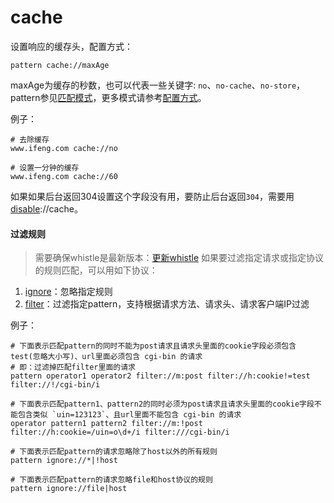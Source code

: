 # cache
设置响应的缓存头，配置方式：

	pattern cache://maxAge

maxAge为缓存的秒数，也可以代表一些关键字: `no`、`no-cache`、`no-store`，pattern参见[匹配模式](../pattern.html)，更多模式请参考[配置方式](../mode.html)。

例子：

	# 去除缓存
	www.ifeng.com cache://no

	# 设置一分钟的缓存
	www.ifeng.com cache://60


如果如果后台返回304设置这个字段没有用，要防止后台返回`304`，需要用[disable](disable.html)://cache。

#### 过滤规则
> 需要确保whistle是最新版本：[更新whistle](../update.html)
如果要过滤指定请求或指定协议的规则匹配，可以用如下协议：
1. [ignore](./ignore.html)：忽略指定规则
2. [filter](./filter.html)：过滤指定pattern，支持根据请求方法、请求头、请求客户端IP过滤

例子：

```
# 下面表示匹配pattern的同时不能为post请求且请求头里面的cookie字段必须包含test(忽略大小写)、url里面必须包含 cgi-bin 的请求
# 即：过滤掉匹配filter里面的请求
pattern operator1 operator2 filter://m:post filter://h:cookie!=test filter://!/cgi-bin/i

# 下面表示匹配pattern1、pattern2的同时必须为post请求且请求头里面的cookie字段不能包含类似 `uin=123123`、且url里面不能包含 cgi-bin 的请求
operator pattern1 pattern2 filter://m:!post filter://h:cookie=/uin=o\d+/i filter:///cgi-bin/i

# 下面表示匹配pattern的请求忽略除了host以外的所有规则
pattern ignore://*|!host

# 下面表示匹配pattern的请求忽略file和host协议的规则
pattern ignore://file|host
```